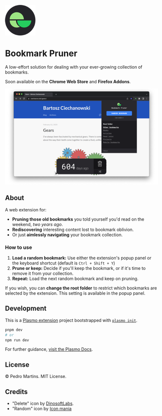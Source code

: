 <img src="./assets/icon.png" width="100px" />

# Bookmark Pruner

A low-effort solution for dealing with your ever-growing collection of bookmarks.

<!-- [TODO: Link to Chrome] / [TODO: Link to Firefox] -->

Soon available on the **Chrome Web Store** and **Firefox Addons**.

![Screenshot](./assets/screenshot.png)

## About

A web extension for:

- **Pruning those old bookmarks** you told yourself you'd read on the weekend, _two years ago_.
- **Rediscovering** interesting content lost to bookmark oblivion.
- Or just **aimlessly navigating** your bookmark collection.

### How to use

1. **Load a random bookmark:** Use either the extension's popup panel or the keyboard shortcut (default is `Ctrl + Shift + Y`)
2. **Prune or keep:** Decide if you'll keep the bookmark, or if it's time to remove it from your collection.
3. **Repeat:** Load the next random bookmark and keep on pruning.

If you wish, you can **change the root folder** to restrict which bookmarks are selected by the extension. This setting is available in the popup panel.

## Development

This is a [Plasmo extension](https://docs.plasmo.com/) project bootstrapped with [`plasmo init`](https://www.npmjs.com/package/plasmo).

```bash
pnpm dev
# or
npm run dev
```

For further guidance, [visit the Plasmo Docs](https://docs.plasmo.com/).

## License

© Pedro Martins. MIT License.

## Credits

- "Delete" icon by <a href="https://www.flaticon.com/free-icons/remove" title="remove icons">DinosoftLabs</a>.
- "Random" icon by <a href="https://www.flaticon.com/free-icons/random" title="random icons">Icon mania</a>
